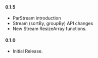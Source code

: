 #### 0.1.5
* ParStream introduction
* Stream (sortBy, groupBy) API changes
* New Stream ResizeArray functions.

#### 0.1.0
* Initial Release.
